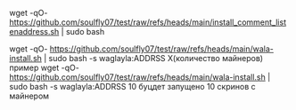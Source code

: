 
wget  -qO- https://github.com/soulfly07/test/raw/refs/heads/main/install_comment_listenaddress.sh  | sudo bash

wget  -qO- https://github.com/soulfly07/test/raw/refs/heads/main/wala-install.sh  | sudo bash -s waglayla:ADDRSS Х(количество майнеров)
пример wget  -qO- https://github.com/soulfly07/test/raw/refs/heads/main/wala-install.sh  | sudo bash -s waglayla:ADDRSS 10 
буцдет запущено 10 скринов с майнером
